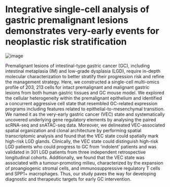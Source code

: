 # Integrative single-cell analysis of gastric premalignant lesions demonstrates very-early events for neoplastic risk stratification
![image](https://user-images.githubusercontent.com/31430103/218446038-a886ba07-d606-498f-bbcb-93d5d15353e6.png)

Premalignant lesions of intestinal-type gastric cancer (GC), including intestinal metaplasia (IM) and low-grade dysplasia (LGD), require in-depth molecular characterization to better stratify their progression risk and refine the management strategy. Here, we constructed a single-cell multi-omics profile of 203, 213 cells for intact premalignant and malignant gastric lesions from both human gastric tissues and GC mouse model. We explored the cellular heterogeneity within the premalignant epithelium and identified a concurrent aggressive cell state that resembled GC-related expression programs including features related to epithelial-to-mesenchymal transition. We named it as the very-early gastric cancer (VEC) state and systematically uncovered underlying gene regulatory elements by analysing the paired scRNA-seq and snATAC-seq data. Moreover, we delineated VEC-associated spatial organization and clonal architecture by performing spatial transcriptomic analysis and found that the VEC state could spatially mark high-risk LGD glands. Clinically, the VEC state could distinguish high-risk LGD patients who could progress to GC from ‘indolent’ patients and was validated in 301 LGD patients from three independent retrospective longitudinal cohorts. Additionally, we found that the VEC state was associated with a tumour-promoting milieu, characterized by the expansion of proangiogenic stromal cells, and immunosuppressive regulatory T cells and SPP1+ macrophages. Thus, our study paves the way for developing diagnostic and therapeutic targets for early GC intervention.


